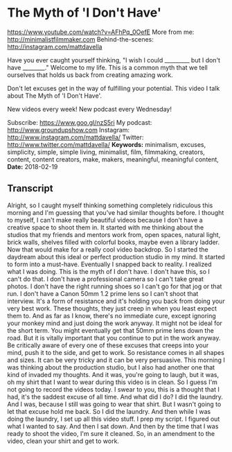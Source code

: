 # The Myth of 'I Don't Have'
https://www.youtube.com/watch?v=AFhPq_0OefE
More from me: http://minimalistfilmmaker.com
Behind-the-scenes: http://instagram.com/mattdavella

Have you ever caught yourself thinking, "I wish I could _________ but I don't have ________." Welcome to my life. This is a common myth that we tell ourselves that holds us back from creating amazing work.

Don't let excuses get in the way of fulfilling your potential. This video I talk about The Myth of 'I Don't Have'.

New videos every week! New podcast every Wednesday!

Subscribe:  https://www.goo.gl/nzS5ri
My podcast:  http://www.groundupshow.com
Instagram:  http://www.instagram.com/mattdavella/
Twitter:  http://www.twitter.com/mattdavella/
**Keywords:** minimalism, excuses, simplicity, simple, simple living, minimalist, film, filmmaking, creators, content, content creators, make, makers, meaningful, meaningful content, 
**Date:** 2018-02-19

## Transcript
 Alright, so I caught myself thinking something completely ridiculous this morning and I'm guessing that you've had similar thoughts before. I thought to myself, I can't make really beautiful videos because I don't have a creative space to shoot them in. It started with me thinking about the studios that my friends and mentors work from, open spaces, natural light, brick walls, shelves filled with colorful books, maybe even a library ladder. Now that would make for a really cool video backdrop. So I started the daydream about this ideal or perfect production studio in my mind. It started to form into a must-have. Eventually I snapped back to reality. I realized what I was doing. This is the myth of I don't have. I don't have this, so I can't do that. I don't have a professional camera so I can't take great photos. I don't have the right running shoes so I can't go for that jog or that run. I don't have a Canon 50mm 1.2 prime lens so I can't shoot that interview. It's a form of resistance and it's holding you back from doing your very best work. These thoughts, they just creep in when you least expect them to. And as far as I know, there's no immediate cure, except ignoring your monkey mind and just doing the work anyway. It might not be ideal for the short term. You might eventually get that 50mm prime lens down the road. But it is vitally important that you continue to put in the work anyway. Be critically aware of every one of these excuses that creeps into your mind, push it to the side, and get to work. So resistance comes in all shapes and sizes. It can be very tricky and it can be very persuasive. This morning I was thinking about the production studio, but I also had another one that kind of invaded my thoughts. And it was, you're going to laugh, but it was, oh my shirt that I want to wear during this video is in clean. So I guess I'm not going to record the videos today. I swear to you, this is a thought that I had, it's the saddest excuse of all time. And what did I do? I did the laundry. And I was, because I still was going to wear that shirt. But I wasn't going to let that excuse hold me back. So I did the laundry. And then while I was doing the laundry, I set up all this video stuff. I prep my script. I figured out what I wanted to say. And then I sat down. And then by the time that I was ready to shoot the video, I'm sure it cleaned. So, in an amendment to the video, clean your shirt and get to work.

